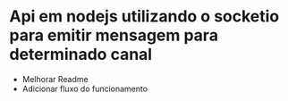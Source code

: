 # Api em nodejs utilizando o socketio para emitir mensagem para determinado canal

- Melhorar Readme
- Adicionar fluxo do funcionamento